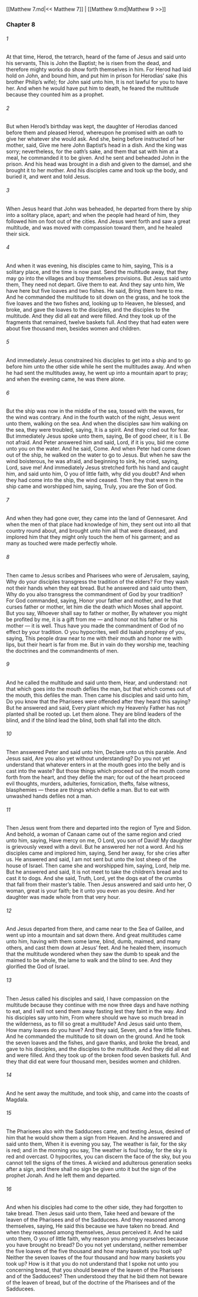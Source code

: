 [[Matthew 7.md|<< Matthew 7]]  |  [[Matthew 9.md|Matthew 9 >>]]

### Chapter 8
###### 1
At that time, Herod, the tetrarch, heard of the fame of Jesus and said unto his servants, This is John the Baptist; he is risen from the dead, and therefore mighty works do show forth themselves in him. For Herod had laid hold on John, and bound him, and put him in prison for Herodias’ sake (his brother Philip’s wife); for John said unto him, It is not lawful for you to have her. And when he would have put him to death, he feared the multitude because they counted him as a prophet.

###### 2
But when Herod’s birthday was kept, the daughter of Herodias danced before them and pleased Herod, whereupon he promised with an oath to give her whatever she would ask. And she, being before instructed of her mother, said, Give me here John Baptist’s head in a dish. And the king was sorry; nevertheless, for the oath’s sake, and them that sat with him at a meal, he commanded it to be given. And he sent and beheaded John in the prison. And his head was brought in a dish and given to the damsel, and she brought it to her mother. And his disciples came and took up the body, and buried it, and went and told Jesus.

###### 3
When Jesus heard that John was beheaded, he departed from there by ship into a solitary place, apart; and when the people had heard of him, they followed him on foot out of the cities. And Jesus went forth and saw a great multitude, and was moved with compassion toward them, and he healed their sick.

###### 4
And when it was evening, his disciples came to him, saying, This is a solitary place, and the time is now past. Send the multitude away, that they may go into the villages and buy themselves provisions. But Jesus said unto them, They need not depart. Give them to eat. And they say unto him, We have here but five loaves and two fishes. He said, Bring them here to me. And he commanded the multitude to sit down on the grass, and he took the five loaves and the two fishes and, looking up to Heaven, he blessed, and broke, and gave the loaves to the disciples, and the disciples to the multitude. And they did all eat and were filled. And they took up of the fragments that remained, twelve baskets full. And they that had eaten were about five thousand men, besides women and children.

###### 5
And immediately Jesus constrained his disciples to get into a ship and to go before him unto the other side while he sent the multitudes away. And when he had sent the multitudes away, he went up into a mountain apart to pray; and when the evening came, he was there alone.

###### 6
But the ship was now in the middle of the sea, tossed with the waves, for the wind was contrary. And in the fourth watch of the night, Jesus went unto them, walking on the sea. And when the disciples saw him walking on the sea, they were troubled, saying, It is a spirit. And they cried out for fear. But immediately Jesus spoke unto them, saying, Be of good cheer, it is I. Be not afraid. And Peter answered him and said, Lord, if it is you, bid me come unto you on the water. And he said, Come. And when Peter had come down out of the ship, he walked on the water to go to Jesus. But when he saw the wind boisterous, he was afraid, and beginning to sink, he cried, saying, Lord, save me! And immediately Jesus stretched forth his hand and caught him, and said unto him, O you of little faith, why did you doubt? And when they had come into the ship, the wind ceased. Then they that were in the ship came and worshipped him, saying, Truly, you are the Son of God.

###### 7
And when they had gone over, they came into the land of Gennesaret. And when the men of that place had knowledge of him, they sent out into all that country round about, and brought unto him all that were diseased, and implored him that they might only touch the hem of his garment; and as many as touched were made perfectly whole.

###### 8
Then came to Jesus scribes and Pharisees who were of Jerusalem, saying, Why do your disciples transgress the tradition of the elders? For they wash not their hands when they eat bread. But he answered and said unto them, Why do you also transgress the commandment of God by your tradition? For God commanded, saying, Honor your father and mother, and he that curses father or mother, let him die the death which Moses shall appoint. But you say, Whoever shall say to father or mother, By whatever you might be profited by me, it is a gift from me — and honor not his father or his mother — it is well. Thus have you made the commandment of God of no effect by your tradition. O you hypocrites, well did Isaiah prophesy of you, saying, This people draw near to me with their mouth and honor me with lips, but their heart is far from me. But in vain do they worship me, teaching the doctrines and the commandments of men.

###### 9
And he called the multitude and said unto them, Hear, and understand: not that which goes into the mouth defiles the man, but that which comes out of the mouth, this defiles the man. Then came his disciples and said unto him, Do you know that the Pharisees were offended after they heard this saying? But he answered and said, Every plant which my Heavenly Father has not planted shall be rooted up. Let them alone. They are blind leaders of the blind, and if the blind lead the blind, both shall fall into the ditch.

###### 10
Then answered Peter and said unto him, Declare unto us this parable. And Jesus said, Are you also yet without understanding? Do you not yet understand that whatever enters in at the mouth goes into the belly and is cast into the waste? But those things which proceed out of the mouth come forth from the heart, and they defile the man; for out of the heart proceed evil thoughts, murders, adulteries, fornication, thefts, false witness, blasphemies — these are things which defile a man. But to eat with unwashed hands defiles not a man.

###### 11
Then Jesus went from there and departed into the region of Tyre and Sidon. And behold, a woman of Canaan came out of the same region and cried unto him, saying, Have mercy on me, O Lord, you son of David! My daughter is grievously vexed with a devil. But he answered her not a word. And his disciples came and implored him, saying, Send her away, for she cries after us. He answered and said, I am not sent but unto the lost sheep of the house of Israel. Then came she and worshipped him, saying, Lord, help me. But he answered and said, It is not meet to take the children’s bread and to cast it to dogs. And she said, Truth, Lord, yet the dogs eat of the crumbs that fall from their master’s table. Then Jesus answered and said unto her, O woman, great is your faith; be it unto you even as you desire. And her daughter was made whole from that very hour.

###### 12
And Jesus departed from there, and came near to the Sea of Galilee, and went up into a mountain and sat down there. And great multitudes came unto him, having with them some lame, blind, dumb, maimed, and many others, and cast them down at Jesus’ feet. And he healed them, insomuch that the multitude wondered when they saw the dumb to speak and the maimed to be whole, the lame to walk and the blind to see. And they glorified the God of Israel.

###### 13
Then Jesus called his disciples and said, I have compassion on the multitude because they continue with me now three days and have nothing to eat, and I will not send them away fasting lest they faint in the way. And his disciples say unto him, From where should we have so much bread in the wilderness, as to fill so great a multitude? And Jesus said unto them, How many loaves do you have? And they said, Seven, and a few little fishes. And he commanded the multitude to sit down on the ground. And he took the seven loaves and the fishes, and gave thanks, and broke the bread, and gave to his disciples, and the disciples to the multitude. And they did all eat and were filled. And they took up of the broken food seven baskets full. And they that did eat were four thousand men, besides women and children.

###### 14
And he sent away the multitude, and took ship, and came into the coasts of Magdala.

###### 15
The Pharisees also with the Sadducees came, and testing Jesus, desired of him that he would show them a sign from Heaven. And he answered and said unto them, When it is evening you say, The weather is fair, for the sky is red; and in the morning you say, The weather is foul today, for the sky is red and overcast. O hypocrites, you can discern the face of the sky, but you cannot tell the signs of the times. A wicked and adulterous generation seeks after a sign, and there shall no sign be given unto it but the sign of the prophet Jonah. And he left them and departed.

###### 16
And when his disciples had come to the other side, they had forgotten to take bread. Then Jesus said unto them, Take heed and beware of the leaven of the Pharisees and of the Sadducees. And they reasoned among themselves, saying, He said this because we have taken no bread. And when they reasoned among themselves, Jesus perceived it. And he said unto them, O you of little faith, why reason you among yourselves because you have brought no bread? Do you not yet understand, neither remember the five loaves of the five thousand and how many baskets you took up? Neither the seven loaves of the four thousand and how many baskets you took up? How is it that you do not understand that I spoke not unto you concerning bread, that you should beware of the leaven of the Pharisees and of the Sadducees? Then understood they that he bid them not beware of the leaven of bread, but of the doctrine of the Pharisees and of the Sadducees.